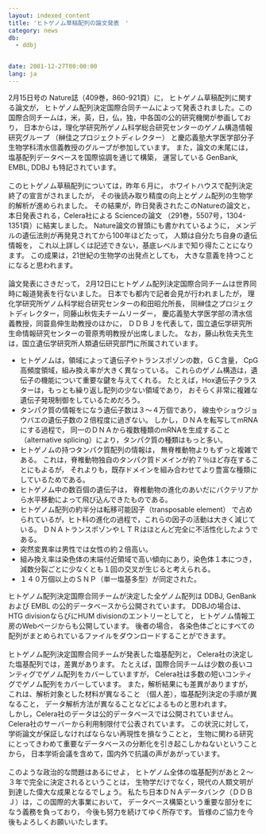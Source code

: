```yaml
---
layout: indexed_content
title: 'ヒトゲノム草稿配列の論文発表　'
category: news
db:
  - ddbj


date: 2001-12-27T00:00:00
lang: ja
---
```


2月15日号の Nature誌（409巻，860-921頁）に， ヒトゲノム草稿配列に関する論文が， ヒトゲノム配列決定国際合同チームによって発表されました。この国際合同チームは，米，英，日，仏，独，中各国の公的研究機関が参画しており， 日本からは，理化学研究所ゲノム科学総合研究センターのゲノム構造情報研究グループ （榊佳之プロジェクトディレクター） と慶応義塾大学医学部分子生物学科清水信義教授のグループが参加しています。 また，論文の末尾には，塩基配列データベースを国際協調を通じて構築， 運営している GenBank, EMBL, DDBJ も特記されています。<br><br>このヒトゲノム草稿配列については，昨年６月に， ホワイトハウスで配列決定終了の宣言がされましたが， その後読み取り精度の向上とゲノム配列の生物学的解析が進められました。 その結果が，昨日発表されたこのNatureの論文と，本日発表される，Celera社による Scienceの論文 （291巻，5507号，1304-1351頁）に結実しました。 Nature論文の冒頭にも書かれているように， メンデルの遺伝法則が再発見されてから100年ほどたって， 人類は自分たち自身の遺伝情報を， これ以上詳しくは記述できない，基底レベルまで知り得たことになります。 この成果は，21世紀の生物学の出発点としても， 大きな意義を持つことになると思われます。<br><br>論文発表にさきだって， 2月12日にヒトゲノム配列決定国際合同チームは世界同時に報道発表を行ないました。 日本でも都内で記者会見が行われましたが， 理化学研究所ゲノム科学総合研究センターの和田昭允所長， 同榊佳之プロジェクトディレクター，同藤山秋佐夫チームリーダー， 慶応義塾大学医学部の清水信義教授，同蓑島伸生助教授のほかに， ＤＤＢＪを代表して，国立遺伝学研究所生命情報研究センターの菅原秀明教授が出席しました。 なお，藤山秋佐夫先生は，国立遺伝学研究所人類遺伝研究部門に所属されています。

<ul class="triangle">
    <li>ヒトゲノムは，領域によって遺伝子やトランスポゾンの数，ＧＣ含量， CpG高頻度領域，組み換え率が大きく異なっている。 これらのゲノム構造は，遺伝子の機能について重要な鍵を与えてくれる。 たとえば，Hox遺伝子クラスターは，もっとも繰り返し配列の少ない領域であり， おそらく非常に複雑な遺伝子発現制御をしているためだろう。</li>
    <li>タンパク質の情報をになう遺伝子数は３～４万個であり， 線虫やショウジョウバエの遺伝子数の２倍程度に過ぎない。 しかし，ＤＮＡを転写してmRNAにする過程で， 同一のＤＮＡから複数種類のmRNAを生成すること （alternative splicing）により，タンパク質の種類はもっと多い。</li>
    <li>ヒトゲノムの持つタンパク質配列の情報は， 無脊椎動物よりもずっと複雑である。 これは，脊椎動物独自のタンパク質ドメインが約７％ほど存在することにもよるが， それよりも，既存ドメインを組み合わせてより豊富な種類にしているためである。</li>
    <li>ヒトゲノム中の数百個の遺伝子は， 脊椎動物の進化のあいだにバクテリアから水平移動によって飛び込んできたものである。</li>
    <li>ヒトゲノム配列の約半分は転移可能因子（transposable element） で占められているが，ヒト科の進化の過程で，これらの因子の活動は大きく減じている。 ＤＮＡトランスポゾンやＬＴＲはほとんど完全に不活性化したようである。</li>
    <li>突然変異率は男性では女性の約２倍高い。</li>
    <li>組み換え率は染色体の末端付近領域で高い傾向にあり，染色体１本につき， 減数分裂ごとに少なくとも１回の交叉が生じると考えられる。</li>
    <li>１４０万個以上のＳＮＰ（単一塩基多型）が同定された。</li>
</ul>

<p>ヒトゲノム配列決定国際合同チームが決定した全ゲノム配列は DDBJ, GenBank および EMBL の公的データベースから公開されています。 DDBJの場合は、HTG divisionならびにHUM divisionのエントリーとしてと， ヒトゲノム情報工房のWebページからも公開しています。 後者の場合， 各染色体ごとにすべての配列がまとめられているファイルをダウンロードすることができます。<br><br>ヒトゲノム配列決定国際合同チームが発表した塩基配列と， Celera社の決定した塩基配列では，差異があります。 たとえば，国際合同チームは少数の長いコンティグでゲノム配列をカバーしていますが， Celera社は多数の短いコンティグでゲノム配列をカバーしています。 また，解析結果にも差異がありますが，これは、解析対象とした材料が異なること （個人差），塩基配列決定の手順が異なること， データ解析方法が異なることなどによるものと思われます。<br>しかし，Celera社のデータは公的データベースでは公開されていません。 Celera社のサーバーから利用制限付で公表されています。 この状況に対して，学術論文が保証しなければならない再現性を損なうことと， 生物に関わる研究にとってきわめて重要なデータベースの分断化を引き起こしかねないということから， 日本学術会議を含めて，国内外で抗議の声があがっています。<br><br>このような政治的な問題はあるにせよ， ヒトゲノム全体の塩基配列があと２～３年で完全に決定されるということは， 生物学だけでなく，現代の人類文明が到達した偉大な成果となるでしょう。 私たち日本ＤＮＡデータバンク（ＤＤＢＪ）は，この国際的大事業において， データベース構築という重要な部分をになう義務を負っており， 今後も努力を続けてゆく所存です。 皆様のご協力を今後もよろしくお願いいたします。</p>

